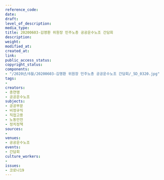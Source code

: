 ```yaml
---
reference_code: 
date: 
draft: 
level_of_description: 
media_type: 
title: 20200603-김명환 위원장 민주노총 공공운수노조 간담회
description: 
weight: 
modified_at: 
created_at: 
link: 
public_access_status: 
copyright_status: 
components:
- "/2020년/6월/20200603-김명환 위원장 민주노총 공공운수노조 간담회/_5D_0320.jpg"
tags:
- 
creators:
- 총연맹
- 공공운수노조
subjects:
- 공공부문
- 비정규직
- 직접고용
- 노동안전
- 정치정책
sources:
- 
venues:
- 공공운수노조
events:
- 간담회
culture_workers:
- 
issues:
- 코로나19
---
```

